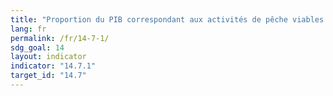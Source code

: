 ```yaml
---
title: "Proportion du PIB correspondant aux activités de pêche viables dans les petits États insulaires en développement, les pays les moins avancés et tous les pays"
lang: fr
permalink: /fr/14-7-1/
sdg_goal: 14
layout: indicator
indicator: "14.7.1"
target_id: "14.7"
---
```


